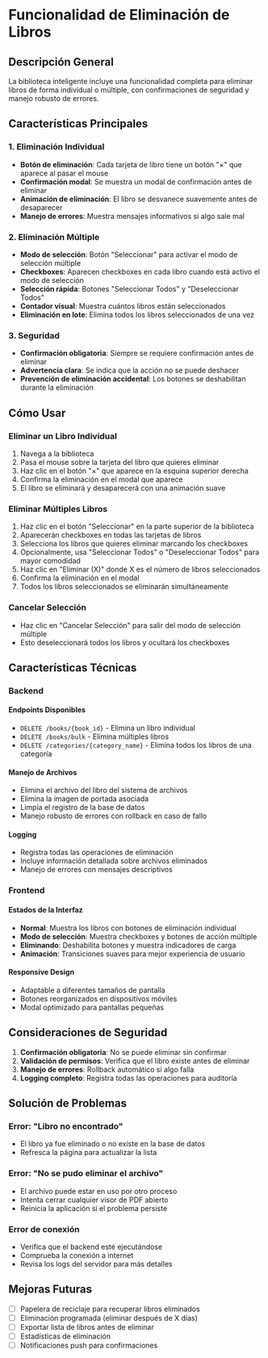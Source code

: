 # Funcionalidad de Eliminación de Libros

## Descripción General

La biblioteca inteligente incluye una funcionalidad completa para eliminar libros de forma individual o múltiple, con confirmaciones de seguridad y manejo robusto de errores.

## Características Principales

### 1. Eliminación Individual
- **Botón de eliminación**: Cada tarjeta de libro tiene un botón "×" que aparece al pasar el mouse
- **Confirmación modal**: Se muestra un modal de confirmación antes de eliminar
- **Animación de eliminación**: El libro se desvanece suavemente antes de desaparecer
- **Manejo de errores**: Muestra mensajes informativos si algo sale mal

### 2. Eliminación Múltiple
- **Modo de selección**: Botón "Seleccionar" para activar el modo de selección múltiple
- **Checkboxes**: Aparecen checkboxes en cada libro cuando está activo el modo de selección
- **Selección rápida**: Botones "Seleccionar Todos" y "Deseleccionar Todos"
- **Contador visual**: Muestra cuántos libros están seleccionados
- **Eliminación en lote**: Elimina todos los libros seleccionados de una vez

### 3. Seguridad
- **Confirmación obligatoria**: Siempre se requiere confirmación antes de eliminar
- **Advertencia clara**: Se indica que la acción no se puede deshacer
- **Prevención de eliminación accidental**: Los botones se deshabilitan durante la eliminación

## Cómo Usar

### Eliminar un Libro Individual

1. Navega a la biblioteca
2. Pasa el mouse sobre la tarjeta del libro que quieres eliminar
3. Haz clic en el botón "×" que aparece en la esquina superior derecha
4. Confirma la eliminación en el modal que aparece
5. El libro se eliminará y desaparecerá con una animación suave

### Eliminar Múltiples Libros

1. Haz clic en el botón "Seleccionar" en la parte superior de la biblioteca
2. Aparecerán checkboxes en todas las tarjetas de libros
3. Selecciona los libros que quieres eliminar marcando los checkboxes
4. Opcionalmente, usa "Seleccionar Todos" o "Deseleccionar Todos" para mayor comodidad
5. Haz clic en "Eliminar (X)" donde X es el número de libros seleccionados
6. Confirma la eliminación en el modal
7. Todos los libros seleccionados se eliminarán simultáneamente

### Cancelar Selección

- Haz clic en "Cancelar Selección" para salir del modo de selección múltiple
- Esto deseleccionará todos los libros y ocultará los checkboxes

## Características Técnicas

### Backend

#### Endpoints Disponibles

- `DELETE /books/{book_id}` - Elimina un libro individual
- `DELETE /books/bulk` - Elimina múltiples libros
- `DELETE /categories/{category_name}` - Elimina todos los libros de una categoría

#### Manejo de Archivos

- Elimina el archivo del libro del sistema de archivos
- Elimina la imagen de portada asociada
- Limpia el registro de la base de datos
- Manejo robusto de errores con rollback en caso de fallo

#### Logging

- Registra todas las operaciones de eliminación
- Incluye información detallada sobre archivos eliminados
- Manejo de errores con mensajes descriptivos

### Frontend

#### Estados de la Interfaz

- **Normal**: Muestra los libros con botones de eliminación individual
- **Modo de selección**: Muestra checkboxes y botones de acción múltiple
- **Eliminando**: Deshabilita botones y muestra indicadores de carga
- **Animación**: Transiciones suaves para mejor experiencia de usuario

#### Responsive Design

- Adaptable a diferentes tamaños de pantalla
- Botones reorganizados en dispositivos móviles
- Modal optimizado para pantallas pequeñas

## Consideraciones de Seguridad

1. **Confirmación obligatoria**: No se puede eliminar sin confirmar
2. **Validación de permisos**: Verifica que el libro existe antes de eliminar
3. **Manejo de errores**: Rollback automático si algo falla
4. **Logging completo**: Registra todas las operaciones para auditoría

## Solución de Problemas

### Error: "Libro no encontrado"
- El libro ya fue eliminado o no existe en la base de datos
- Refresca la página para actualizar la lista

### Error: "No se pudo eliminar el archivo"
- El archivo puede estar en uso por otro proceso
- Intenta cerrar cualquier visor de PDF abierto
- Reinicia la aplicación si el problema persiste

### Error de conexión
- Verifica que el backend esté ejecutándose
- Comprueba la conexión a internet
- Revisa los logs del servidor para más detalles

## Mejoras Futuras

- [ ] Papelera de reciclaje para recuperar libros eliminados
- [ ] Eliminación programada (eliminar después de X días)
- [ ] Exportar lista de libros antes de eliminar
- [ ] Estadísticas de eliminación
- [ ] Notificaciones push para confirmaciones 